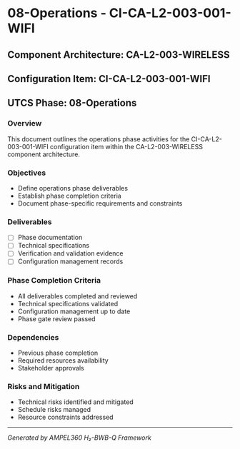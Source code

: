 # 08-Operations - CI-CA-L2-003-001-WIFI

## Component Architecture: CA-L2-003-WIRELESS
## Configuration Item: CI-CA-L2-003-001-WIFI
## UTCS Phase: 08-Operations

### Overview
This document outlines the operations phase activities for the CI-CA-L2-003-001-WIFI configuration item within the CA-L2-003-WIRELESS component architecture.

### Objectives
- Define operations phase deliverables
- Establish phase completion criteria
- Document phase-specific requirements and constraints

### Deliverables
- [ ] Phase documentation
- [ ] Technical specifications
- [ ] Verification and validation evidence
- [ ] Configuration management records

### Phase Completion Criteria
- All deliverables completed and reviewed
- Technical specifications validated
- Configuration management up to date
- Phase gate review passed

### Dependencies
- Previous phase completion
- Required resources availability
- Stakeholder approvals

### Risks and Mitigation
- Technical risks identified and mitigated
- Schedule risks managed
- Resource constraints addressed

---
*Generated by AMPEL360 H₂-BWB-Q Framework*
